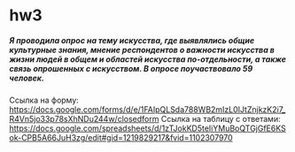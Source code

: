# hw3
##### Я проводила опрос на тему искусства, где выявлялись общие культурные знания, мнение респондентов о важности искусства в жизни людей в общем и областей искусства по-отдельности, а также связь опрошенных с искусством. В опросе поучаствовало 59 человек.
Ссылка на форму: https://docs.google.com/forms/d/e/1FAIpQLSda788WB2mIzL0IJtZnjkzK2i7_R4Vn5jo33p78sXhNDu244w/closedform
Ссылка на таблицу с ответами: https://docs.google.com/spreadsheets/d/1zTJokKD5teIiYMuBoQTGjGfE6KSok-CPB5A66JuH3zg/edit#gid=1219829217&fvid=1102307970

